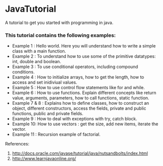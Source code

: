 # JavaTutorial
A tutorial to get you started with programming in java. <br/>

<h3>This tutorial contains the following examples:</h3>
<ul>
<li>
Example 1 : Hello world. Here you will understand how to write a simple class with a main function.</li><li>
Example 2 : To understand how to use some of the primitive datatypes: int, double and boolean.</li><li>
Example 3 : To use conditional operators, including compound conditions.</li><li>
Example 4 : How to initialize arrays, how to get the length, how to access and set inidiviual values.</li><li>
Example 5 : How to use control flow statements like for and while.</li><li>
Example 6 : How to use functions. Explain different concepts like return value, arguments, parameters, how to call functions, static function.</li><li>
Example 7 & 8 : Explains how to define classes, how to construct an object, different constructors, access the fields, private and public functions, public and private fields.</li><li>
Example 9 : How to deal with exceptions with try, catch block.</li><li>
Example 10: How to use vectors : get the size, add new items, iterate the vector.</li><li>
Example 11 : Recursion example of factorial.</li>
</ul>

References:<br/>
1. http://docs.oracle.com/javase/tutorial/java/nutsandbolts/index.html<br/>
2. http://www.learnjavaonline.org/<br/>
